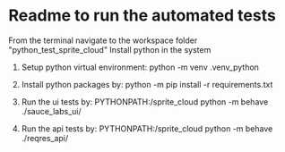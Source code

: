 # Readme to run the automated tests
From the terminal navigate to the workspace folder "python_test_sprite_cloud"
Install python in the system
1. Setup python virtual environment:
    python -m venv .venv_python
2. Install python packages by:
    python -m pip install -r requirements.txt

3. Run the ui tests by:
    PYTHONPATH:<PATH TO python_test_sprite_cloud>/sprite_cloud python -m behave ./sauce_labs_ui/

4. Run the api tests by:
    PYTHONPATH:<PATH TO python_test_sprite_cloud>/sprite_cloud python -m behave ./reqres_api/
